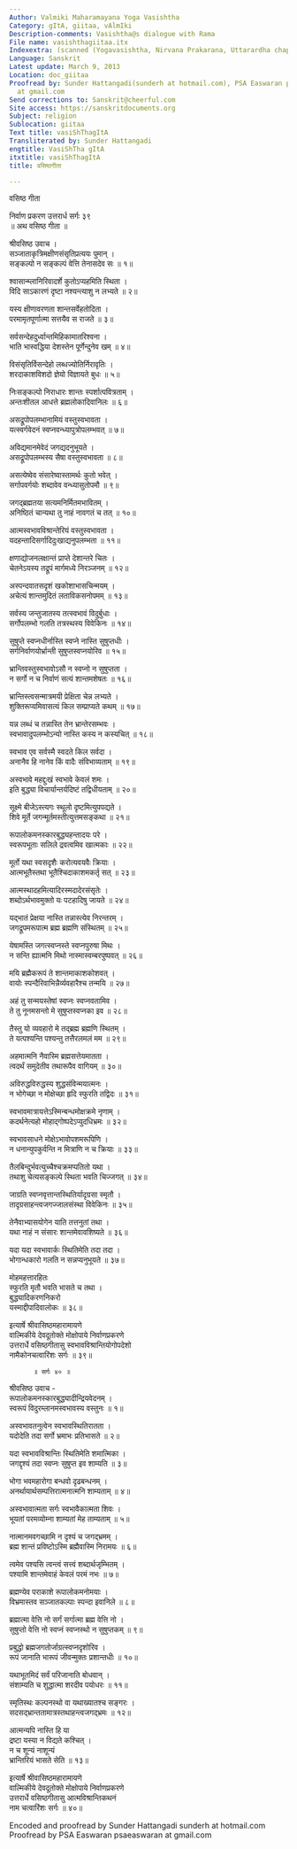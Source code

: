 ```yaml
---
Author: Valmiki Maharamayana Yoga Vasishtha
Category: gItA, giitaa, vAlmIki
Description-comments: Vasishtha@s dialogue with Rama
File name: vasishthagiitaa.itx
Indexextra: (scanned (Yogavasishtha, Nirvana Prakarana, Uttarardha chapters 39-40))
Language: Sanskrit
Latest update: March 9, 2013
Location: doc_giitaa
Proofread by: Sunder Hattangadi(sunderh at hotmail.com), PSA Easwaran psaeaswaran
  at gmail.com
Send corrections to: Sanskrit@cheerful.com
Site access: https://sanskritdocuments.org
Subject: religion
Sublocation: giitaa
Text title: vasiShThagItA
Transliterated by: Sunder Hattangadi
engtitle: VasiShTha gItA
itxtitle: vasiShThagItA
title: वसिष्ठगीता

---
```

  
 वसिष्ठ गीता   
  
निर्वाण प्रकरण उत्तरार्ध सर्गः ३९  
   ॥ अथ वसिष्ठ गीता ॥  
  
श्रीवसिष्ठ उवाच ।  
सञ्जाताकृत्रिमक्षीणसंसृतिप्रत्ययः पुमान् ।  
सङ्कल्पो न सङ्कल्पं वेत्ति तेनासदेव सः ॥ १॥  
  
श्वासान्म्लानिरिवादर्शे कुतोऽप्यहमिति स्थिता ।  
विदि साऽकारणं दृष्टा नश्यन्त्याशु न लभ्यते ॥ २॥  
  
यस्य क्षीणावरणता शान्तसर्वेहतोदिता ।  
परमामृतपूर्णात्मा सत्तयैव स राजते ॥ ३॥  
  
सर्वसन्देहदुर्ध्वान्तमिहिकामातरिश्वना ।  
भाति भास्वद्धिया देशस्तेन पूर्णेन्दुनेव खम् ॥ ४॥  
  
विसंसृतिर्विसन्देहो लब्धज्योतिर्निरावृतिः ।  
शरदाकाशविशदो ज्ञेयो विज्ञायते बुधः ॥ ५॥  
  
निःसङ्कल्पो निराधारः शान्तः स्पर्शात्पवित्रताम् ।  
अन्तःशीतल आधत्ते ब्रह्मलोकादिवानिलः ॥ ६॥  
  
असद्रूपोपलम्भानामियं वस्तुस्वभावता ।  
यत्स्वर्गवेदनं स्वप्नवन्ध्यापुत्रोपलम्भवत् ॥ ७॥  
  
अविद्यमानमेवेदं जगद्यदनुभूयते ।  
असद्रूपोपलम्भस्य सैषा वस्तुस्वभावता ॥ ८॥  
  
असत्येष्वेव संसारेष्वास्तामर्थः कुतो भवेत् ।  
सर्गापवर्गयोः शब्दावेव वन्ध्यासुतोपमौ ॥ ९॥  
  
जगद्ब्रह्मतया सत्यमनिर्मितमभावितम् ।  
अनिष्ठितं चान्यथा तु नाहं नावगतं च तत् ॥ १०॥  
  
आत्मस्वभावविश्रान्तेरियं वस्तुस्वभावता ।  
यदहन्तादिसर्गादिदुःखाद्यनुपलम्भता ॥ ११॥  
  
क्षणाद्योजनलक्षान्तं प्राप्ते देशान्तरे चितः ।  
चेतनेऽयस्य तद्रूपं मार्गमध्ये निरञ्जनम् ॥ १२॥  
  
अस्पन्दवातसदृशं खकोशाभासचिन्मयम् ।  
अचेत्यं शान्तमुदितं लताविकसनोपमम् ॥ १३॥  
  
सर्वस्य जन्तुजातस्य तत्स्वभावं विदुर्बुधाः ।  
सर्गोपलम्भो गलति तत्रस्थस्य विवेकिनः ॥ १४॥  
  
सुषुप्ते स्वप्नधीर्नास्ति स्वप्ने नास्ति सुषुप्तधीः ।  
सर्गनिर्वाणयोर्भ्रान्ती सुषुप्तस्वप्नयोरिव ॥ १५॥  
  
भ्रान्तिवस्तुस्वभावोऽसौ न स्वप्नो न सुषुप्तता ।  
न सर्गो न च निर्वाणं सत्यं शान्तमशेषतः ॥ १६॥  
  
भ्रान्तिस्त्वसन्मात्रमयी प्रेक्षिता चेन्न लभ्यते ।  
शुक्तिरूप्यमिवासत्यं किल सम्प्राप्यते कथम् ॥ १७॥  
  
यन्न लब्धं च तन्नास्ति तेन भ्रान्तेरसम्भवः ।  
स्वभावादुपलम्भोऽन्यो नास्ति कस्य न कस्यचित् ॥ १८॥  
  
स्वभाव एव सर्वस्मै स्वदते किल सर्वदा ।  
अनानैव हि नानेव किं वादैः संविभाव्यताम् ॥ १९॥  
  
अस्वभावे महद्दुःखं स्वभावे केवलं शमः ।  
इति बुद्ध्या विचार्यान्तर्यदिष्टं तद्विधीयताम् ॥ २०॥  
  
सूक्ष्मे बीजेऽस्त्यगः स्थूलो दृष्टमित्युपपद्यते ।  
शिवे मूर्ते जगन्मूर्तमस्तीत्युत्तमसङ्कथा ॥ २१॥  
  
रूपालोकमनस्कारबुद्ध्यहन्तादयः परे ।  
स्वरूपभूताः सलिले द्रवत्वमिव खात्मकाः ॥ २२॥  
  
मूर्तो यथा स्वसदृशैः करोत्यवयवैः क्रियाः ।  
आत्मभूतैस्तथा भूतैश्चिदाकाशमकर्तृ सत् ॥ २३॥  
  
आत्मस्थादहमित्यादिरस्मदादेरसंसृतेः ।  
शब्दोऽर्थभावमुक्तो यः पटहादिषु जायते ॥ २४॥  
  
यद्भातं  प्रेक्षया नास्ति तन्नास्त्येव निरन्तरम् ।  
जगद्रूपमरूपात्म ब्रह्म ब्रह्मणि संस्थितम् ॥ २५॥  
  
येषामस्ति जगत्स्वप्नस्ते स्वप्नपुरुषा मिथः ।  
न सन्ति ह्यात्मनि मिथो नास्मास्वम्बरपुष्पवत् ॥ २६॥  
  
मयि ब्रह्मैकरूपं ते शान्तमाकाशकोशवत् ।  
वायोः स्पन्दैरिवाभिन्नैर्व्यवहारैश्च तन्मयि ॥ २७॥  
  
अहं तु सन्मयस्तेषां स्वप्नः स्वप्नवतामिव ।  
ते तु नूनमसन्तो मे सुषुप्तस्वप्नका इव ॥ २८॥  
  
तैस्तु यो व्यवहारो मे तद्ब्रह्म ब्रह्मणि स्थितम् ।  
ते यत्पश्यन्ति पश्यन्तु तत्तैरलमलं मम ॥ २९॥  
  
अहमात्मनि नैवास्मि ब्रह्मसत्तेयमातता ।  
त्वदर्थं समुदेतीव तथारूपैव वागियम् ॥ ३०॥  
  
अविरुद्धविरुद्धस्य शुद्धसंविन्मयात्मनः ।  
न भोगेच्छा न मोक्षेच्छा हृदि स्फुरति तद्विदः ॥ ३१॥  
  
स्वभावमात्रायत्तेऽस्मिन्बन्धमोक्षक्रमे नृणाम् ।  
कदर्थनेत्यहो मोहाद्गोष्पदेऽप्युदधिभ्रमः ॥ ३२॥  
  
स्वभावसाधने मोक्षेऽभावोपशमरूपिणि ।  
न धनान्युपकुर्वन्ति न मित्राणि न च क्रियाः ॥ ३३॥  
  
तैलबिन्दुर्भवत्युच्चैश्चक्रमप्पतितो यथा ।  
तथाशु चेत्यसङ्कल्पे स्थिता भवति चिज्जगत् ॥ ३४॥  
  
जाग्रति स्वप्नवृत्तान्तस्थितिर्यादृग्रसा स्मृतौ ।  
तादृग्रसाहन्त्वजगज्जालसंस्था विवेकिनः ॥ ३५॥  
  
तेनैवाभ्यासयोगेन याति तत्तनुतां तथा ।  
यथा नाहं न संसारः शान्तमेवावशिष्यते ॥ ३६॥  
  
यदा यदा स्वभावार्कः स्थितिमेति तदा तदा  ।  
भोगान्धकारो गलति न सन्नप्यनुभूयते ॥ ३७॥  
  
मोहमहत्तारहितः  
       स्फुरति मृतौ भवति भासते च तथा ।  
बुद्ध्यादिकरणनिकरो  
       यस्माद्दीपादिवालोकः ॥ ३८॥  
  
इत्यार्षे श्रीवासिष्ठमहारामायणे  
वाल्मिकीये देवदूतोक्ते मोक्षोपाये निर्वाणप्रकरणे  
उत्तरार्धे वसिष्ठगीतासु स्वभावविश्रान्तियोगोपदेशो  
नामैकोनचत्वारिंशः सर्गः ॥ ३९॥  
  
  
  
          ॥ सर्गः ४० ॥  
  
श्रीवसिष्ठ उवाच -  
रूपालोकमनस्कारबुद्ध्यादीन्द्रियवेदनम् ।  
स्वरूपं विदुरम्लानमस्वभावस्य वस्तुनः ॥ १॥  
  
अस्वभावतनुत्वेन स्वभावस्थितिरातता ।  
यदोदेति तदा सर्गो भ्रमाभः प्रतिभासते ॥ २॥  
  
यदा स्वभावविश्रान्तिः स्थितिमेति शमात्मिका ।  
जगद्दृश्यं तदा स्वप्नः सुषुप्त इव शाम्यति ॥ ३॥  
  
भोगा भवमहारोगा बन्धवो दृढबन्धनम् ।  
अनर्थायार्थसम्पत्तिरात्मनात्मनि शाम्यताम् ॥ ४॥  
  
अस्वभावात्मता सर्गः स्वभावैकात्मता शिवः ।  
भूयतां परमव्योम्ना शाम्यतां मेह ताम्यताम् ॥ ५॥  
  
नात्मानमवगच्छामि न दृश्यं च जगद्भ्रमम् ।  
ब्रह्म शान्तं प्रविष्टोऽस्मि ब्रह्मैवास्मि निरामयः ॥ ६॥  
  
त्वमेव पश्यसि त्वन्त्वं सत्त्वं शब्दार्थजृम्भितम् ।  
पश्यामि शान्तमेवाहं केवलं परमं नभः ॥ ७॥  
  
ब्रह्मण्येव पराकाशे रूपालोकमनोमयाः ।  
विभ्रमास्तव सञ्जातकल्पाः स्पन्दा इवानिले ॥ ८॥  
  
ब्रह्मात्मा वेत्ति नो सर्गं सर्गात्मा ब्रह्म वेत्ति नो ।  
सुषुप्तो वेत्ति नो स्वप्नं स्वप्नस्थो न सुषुप्तकम् ॥ ९॥  
  
प्रबुद्धो ब्रह्मजगतोर्जाग्रत्स्वप्नदृशोरिव ।  
रूपं जानाति भारूपं जीवन्मुक्तः प्रशान्तधीः ॥ १०॥  
  
यथाभूतमिदं सर्वं परिजानाति बोधवान् ।  
संशाम्यति च शुद्धात्मा शरदीव पयोधरः ॥ ११॥  
  
स्मृतिस्थः कल्पनस्थो वा यथाख्यातश्च सङ्गरः ।  
सदसद्भ्रान्ततामात्रस्तथाहन्त्वजगद्भ्रमः ॥ १२॥  
  
आत्मन्यपि नास्ति हि या  
       द्रष्टा यस्या न विद्यते कश्चित् ।  
न च शून्यं नाशून्यं  
       भ्रान्तिरियं भासते सेति ॥ १३॥  
  
इत्यार्षे श्रीवासिष्ठमहारामायणे  
वाल्मिकीये देवदूतोक्ते मोक्षोपाये निर्वाणप्रकरणे  
उत्तरार्धे वसिष्ठगीतासु आत्मविश्रान्तिकथनं  
नाम चत्वारिंशः सर्गः ॥ ४०॥  
  
  
  
Encoded and proofread by Sunder Hattangadi sunderh at hotmail.com  
Proofread by PSA Easwaran psaeaswaran at gmail.com  
  
